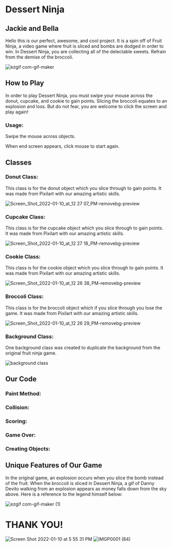 # Dessert Ninja
## Jackie and Bella
Hello this is our perfect, awesome, and cool project. It is a spin off of Fruit Ninja, a video game where fruit is sliced and bombs are dodged in order to win. In Dessert Ninja, you are collecting all of the delectable sweets. Refrain from the demise of the broccoli.


![ezgif com-gif-maker](https://user-images.githubusercontent.com/70665580/148830971-5280fac4-acbb-464f-9ad2-87bd82053c07.gif)



## How to Play
In order to play Dessert Ninja, you must swipe your mouse across the donut, cupcake, and cookie to gain points. Slicing the broccoli equates to an explosion and loss. But do not fear, you are welcome to click the screen and play again!

### Usage:
Swipe the mouse across objects.

When end screen appears, click mouse to start again.

## Classes
### Donut Class:
This class is for the donut object which you slice through to gain points. It was made from Pixilart with our amazing artistic skills. 

![Screen_Shot_2022-01-10_at_12 27 07_PM-removebg-preview](https://user-images.githubusercontent.com/70665580/148835097-0fe97ab7-3e77-4bb4-a37c-69b050882f72.png)

### Cupcake Class:
This class is for the cupcake object which you slice through to gain points. It was made from Pixilart with our amazing artistic skills. 

![Screen_Shot_2022-01-10_at_12 27 18_PM-removebg-preview](https://user-images.githubusercontent.com/70665580/148838570-f3a8345b-053e-461c-969c-73d7577a4dc2.png)

### Cookie Class:
This class is for the cookie object which you slice through to gain points. It was made from Pixilart with our amazing artistic skills. 

![Screen_Shot_2022-01-10_at_12 26 38_PM-removebg-preview](https://user-images.githubusercontent.com/70665580/148838632-9c285279-4c8c-422d-9422-900f497c8e47.png)

### Broccoli Class:
This class is for the broccoli object which if you slice through you lose the game. It was made from Pixilart with our amazing artistic skills. 

![Screen_Shot_2022-01-10_at_12 26 29_PM-removebg-preview](https://user-images.githubusercontent.com/70665580/148838762-44f5ba19-b267-41d1-bd33-f6037e9b423c.png)

### Background Class:
One background class was created to duplicate the background from the original fruit ninja game.

![background class](https://user-images.githubusercontent.com/70665580/148842161-12ae5c39-be65-4094-9231-bf881c2216e2.jpeg)

## Our Code
### Paint Method:

### Collision:

### Scoring:

### Game Over:

### Creating Objects:

## Unique Features of Our Game  
In the original game, an explosion occurs when you slice the bomb instead of the fruit. When the broccoli is sliced in Dessert Ninja, a gif of Danny Devito walking from an explosion appears as money falls down from the sky above. Here is a reference to the legend himself below: 

![ezgif com-gif-maker (1)](https://user-images.githubusercontent.com/70665580/148831123-5333fb4e-c2a7-4573-8cf1-31228ba16fe4.gif)

# THANK YOU!
![Screen Shot 2022-01-10 at 5 55 31 PM](https://user-images.githubusercontent.com/70665580/148867856-e2c9c100-db74-41b1-b998-3d7a7040c527.png) ![IMGP0001 (84)](https://user-images.githubusercontent.com/70665580/148885086-fde60065-cfde-4177-bea9-23cd6132cc1e.JPG)

